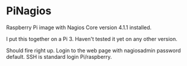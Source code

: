 # PiNagios
Raspberry Pi image with Nagios Core version 4.1.1 installed.

I put this together on a Pi 3. Haven't tested it yet on any other version.

Should fire right up. Login to the web page with nagiosadmin password default. SSH is standard login Pi/raspberry.
